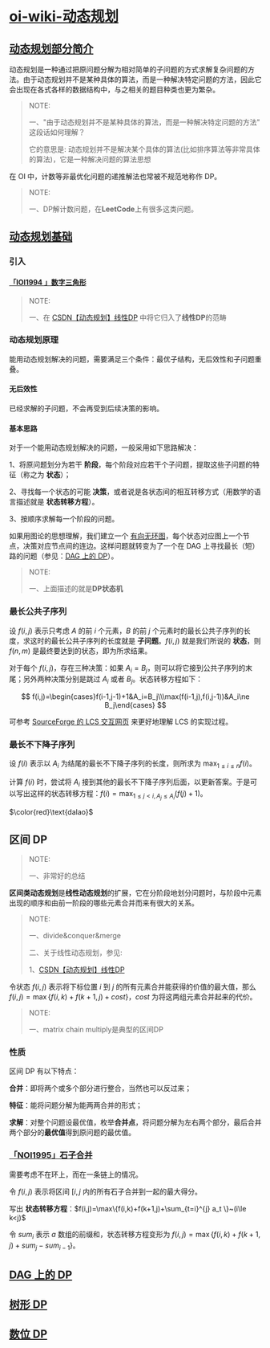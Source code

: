 # [oi-wiki-动态规划](https://oi-wiki.org/dp/)



## [动态规划部分简介](https://oi-wiki.org/dp/)



动态规划是一种通过把原问题分解为相对简单的子问题的方式求解复杂问题的方法。由于动态规划并不是某种具体的算法，而是一种解决特定问题的方法，因此它会出现在各式各样的数据结构中，与之相关的题目种类也更为繁杂。

> NOTE:
>
> 一、"由于动态规划并不是某种具体的算法，而是一种解决特定问题的方法" 这段话如何理解？
>
> 它的意思是: 动态规划并不是解决某个具体的算法(比如排序算法等非常具体的算法)，它是一种解决问题的算法思想



在 OI 中，计数等非最优化问题的递推解法也常被不规范地称作 DP。

> NOTE:
>
> 一、DP解计数问题，在**LeetCode**上有很多这类问题。



## [动态规划基础](https://oi-wiki.org/dp/basic/) 



### 引入



#### [「IOI1994 」数字三角形](https://www.luogu.com.cn/problem/P1216)

> NOTE:
>
> 一、在 [CSDN【动态规划】线性DP](https://blog.csdn.net/weixin_42638946/article/details/117324704) 中将它归入了**线性DP**的范畴



### 动态规划原理

能用动态规划解决的问题，需要满足三个条件：最优子结构，无后效性和子问题重叠。

#### 无后效性

已经求解的子问题，不会再受到后续决策的影响。



#### 基本思路

对于一个能用动态规划解决的问题，一般采用如下思路解决：

1、将原问题划分为若干 **阶段**，每个阶段对应若干个子问题，提取这些子问题的特征（称之为 **状态**）；

2、寻找每一个状态的可能 **决策**，或者说是各状态间的相互转移方式（用数学的语言描述就是 **状态转移方程**）。

3、按顺序求解每一个阶段的问题。

如果用图论的思想理解，我们建立一个 [有向无环图](https://oi-wiki.org/graph/dag/)，每个状态对应图上一个节点，决策对应节点间的连边。这样问题就转变为了一个在 DAG 上寻找最长（短）路的问题（参见：[DAG 上的 DP](https://oi-wiki.org/dp/dag/)）。

> NOTE:
>
> 一、上面描述的就是**DP状态机**



### 最长公共子序列

设 $f(i,j)$ 表示只考虑 $A$ 的前 $i$ 个元素，$B$ 的前 $j$ 个元素时的最长公共子序列的长度，求这时的最长公共子序列的长度就是 **子问题**。$f(i,j)$ 就是我们所说的 **状态**，则 $f(n,m)$ 是最终要达到的状态，即为所求结果。

对于每个 $f(i,j)$，存在三种决策：如果 $A_i=B_j$，则可以将它接到公共子序列的末尾；另外两种决策分别是跳过 $A_i$ 或者 $B_j$。状态转移方程如下：


$$
f(i,j)=\begin{cases}f(i-1,j-1)+1&A_i=B_j\\\max(f(i-1,j),f(i,j-1))&A_i\ne B_j\end{cases}
$$


可参考 [SourceForge 的 LCS 交互网页](http://lcs-demo.sourceforge.net/) 来更好地理解 LCS 的实现过程。



### 最长不下降子序列

设 $f(i)$ 表示以 $A_i$ 为结尾的最长不下降子序列的长度，则所求为 $\max_{1 \leq i \leq n} f(i)$。

计算 $f(i)$ 时，尝试将 $A_i$ 接到其他的最长不下降子序列后面，以更新答案。于是可以写出这样的状态转移方程：$f(i)=\max_{1 \leq j < i, A_j \leq A_i} (f(j)+1)$。



$\color{red}\text{dalao}$



## 区间 DP

> NOTE:
>
> 一、非常好的总结

**区间类动态规划**是**线性动态规划**的扩展，它在分阶段地划分问题时，与阶段中元素出现的顺序和由前一阶段的哪些元素合并而来有很大的关系。

> NOTE:
>
> 一、divide&conquer&merge
>
> 二、关于线性动态规划，参见:
>
> 1、[CSDN【动态规划】线性DP](https://blog.csdn.net/weixin_42638946/article/details/117324704) 

令状态 $f(i,j)$ 表示将下标位置 $i$ 到 $j$ 的所有元素合并能获得的价值的最大值，那么 $f(i,j)=\max\{f(i,k)+f(k+1,j)+cost\}$，$cost$ 为将这两组元素合并起来的代价。

> NOTE:
>
> 一、matrix chain multiply是典型的区间DP



### 性质

区间 DP 有以下特点：

**合并**：即将两个或多个部分进行整合，当然也可以反过来；

**特征**：能将问题分解为能两两合并的形式；

**求解**：对整个问题设最优值，枚举**合并点**，将问题分解为左右两个部分，最后合并两个部分的**最优值**得到原问题的最优值。



### [「NOI1995」石子合并](https://loj.ac/problem/10147)

需要考虑不在环上，而在一条链上的情况。

令 $f(i,j)$ 表示将区间 $[i,j$ 内的所有石子合并到一起的最大得分。

写出 **状态转移方程**：$f(i,j)=\max\{f(i,k)+f(k+1,j)+\sum_{t=i}^{j} a_t \}~(i\le k<j)$

令 $sum_i$ 表示 $a$ 数组的前缀和，状态转移方程变形为 $f(i,j)=\max\{f(i,k)+f(k+1,j)+sum_j-sum_{i-1} \}$。

## [DAG 上的 DP](https://oi-wiki.org/dp/dag/)



## [树形 DP](https://oi-wiki.org/dp/tree/)



## [数位 DP](https://oi-wiki.org/dp/number/)